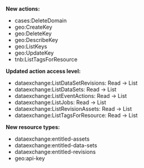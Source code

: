 **New actions:**

- cases:DeleteDomain
- geo:CreateKey
- geo:DeleteKey
- geo:DescribeKey
- geo:ListKeys
- geo:UpdateKey
- tnb:ListTagsForResource

**Updated action access level:**

- dataexchange:ListDataSetRevisions: Read -> List
- dataexchange:ListDataSets: Read -> List
- dataexchange:ListEventActions: Read -> List
- dataexchange:ListJobs: Read -> List
- dataexchange:ListRevisionAssets: Read -> List
- dataexchange:ListTagsForResource: Read -> List

**New resource types:**

- dataexchange:entitled-assets
- dataexchange:entitled-data-sets
- dataexchange:entitled-revisions
- geo:api-key
